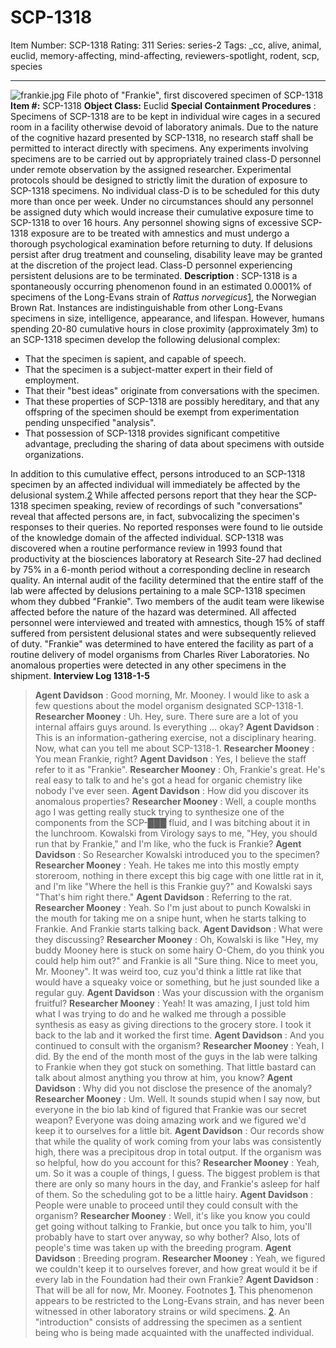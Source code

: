# SCP-1318
Item Number: SCP-1318
Rating: 311
Series: series-2
Tags: _cc, alive, animal, euclid, memory-affecting, mind-affecting, reviewers-spotlight, rodent, scp, species

---

![frankie.jpg](https://scp-wiki.wdfiles.com/local--files/scp-1318/frankie.jpg)
File photo of "Frankie", first discovered specimen of SCP-1318
**Item #:** SCP-1318
**Object Class:** Euclid
**Special Containment Procedures** : Specimens of SCP-1318 are to be kept in individual wire cages in a secured room in a facility otherwise devoid of laboratory animals. Due to the nature of the cognitive hazard presented by SCP-1318, no research staff shall be permitted to interact directly with specimens. Any experiments involving specimens are to be carried out by appropriately trained class-D personnel under remote observation by the assigned researcher.
Experimental protocols should be designed to strictly limit the duration of exposure to SCP-1318 specimens. No individual class-D is to be scheduled for this duty more than once per week. Under no circumstances should any personnel be assigned duty which would increase their cumulative exposure time to SCP-1318 to over 16 hours.
Any personnel showing signs of excessive SCP-1318 exposure are to be treated with amnestics and must undergo a thorough psychological examination before returning to duty. If delusions persist after drug treatment and counseling, disability leave may be granted at the discretion of the project lead. Class-D personnel experiencing persistent delusions are to be terminated.
**Description** : SCP-1318 is a spontaneously occurring phenomenon found in an estimated 0.0001% of specimens of the Long-Evans strain of _Rattus norvegicus_[1](javascript:;), the Norwegian Brown Rat. Instances are indistinguishable from other Long-Evans specimens in size, intelligence, appearance, and lifespan. However, humans spending 20-80 cumulative hours in close proximity (approximately 3m) to an SCP-1318 specimen develop the following delusional complex:
  * That the specimen is sapient, and capable of speech.
  * That the specimen is a subject-matter expert in their field of employment.
  * That their "best ideas" originate from conversations with the specimen.
  * That these properties of SCP-1318 are possibly hereditary, and that any offspring of the specimen should be exempt from experimentation pending unspecified "analysis".
  * That possession of SCP-1318 provides significant competitive advantage, precluding the sharing of data about specimens with outside organizations.

In addition to this cumulative effect, persons introduced to an SCP-1318 specimen by an affected individual will immediately be affected by the delusional system.[2](javascript:;)
While affected persons report that they hear the SCP-1318 specimen speaking, review of recordings of such "conversations" reveal that affected persons are, in fact, subvocalizing the specimen's responses to their queries. No reported responses were found to lie outside of the knowledge domain of the affected individual.
SCP-1318 was discovered when a routine performance review in 1993 found that productivity at the biosciences laboratory at Research Site-27 had declined by 75% in a 6-month period without a corresponding decline in research quality. An internal audit of the facility determined that the entire staff of the lab were affected by delusions pertaining to a male SCP-1318 specimen whom they dubbed "Frankie". Two members of the audit team were likewise affected before the nature of the hazard was determined.
All affected personnel were interviewed and treated with amnestics, though 15% of staff suffered from persistent delusional states and were subsequently relieved of duty. "Frankie" was determined to have entered the facility as part of a routine delivery of model organisms from Charles River Laboratories. No anomalous properties were detected in any other specimens in the shipment.
**Interview Log 1318-1-5**
> **Agent Davidson** : Good morning, Mr. Mooney. I would like to ask a few questions about the model organism designated SCP-1318-1.
> **Researcher Mooney** : Uh. Hey, sure. There sure are a lot of you internal affairs guys around. Is everything … okay?
> **Agent Davidson** : This is an information-gathering exercise, not a disciplinary hearing. Now, what can you tell me about SCP-1318-1.
> **Researcher Mooney** : You mean Frankie, right?
> **Agent Davidson** : Yes, I believe the staff refer to it as "Frankie".
> **Researcher Mooney** : Oh, Frankie's great. He's real easy to talk to and he's got a head for organic chemistry like nobody I've ever seen.
> **Agent Davidson** : How did you discover its anomalous properties?
> **Researcher Mooney** : Well, a couple months ago I was getting really stuck trying to synthesize one of the components from the SCP-███ fluid, and I was bitching about it in the lunchroom. Kowalski from Virology says to me, "Hey, you should run that by Frankie," and I'm like, who the fuck is Frankie?
> **Agent Davidson** : So Researcher Kowalski introduced you to the specimen?
> **Researcher Mooney** : Yeah. He takes me into this mostly empty storeroom, nothing in there except this big cage with one little rat in it, and I'm like "Where the hell is this Frankie guy?" and Kowalski says "That's him right there."
> **Agent Davidson** : Referring to the rat.
> **Researcher Mooney** : Yeah. So I'm just about to punch Kowalski in the mouth for taking me on a snipe hunt, when he starts talking to Frankie. And Frankie starts talking back.
> **Agent Davidson** : What were they discussing?
> **Researcher Mooney** : Oh, Kowalski is like "Hey, my buddy Mooney here is stuck on some hairy O-Chem, do you think you could help him out?" and Frankie is all "Sure thing. Nice to meet you, Mr. Mooney". It was weird too, cuz you'd think a little rat like that would have a squeaky voice or something, but he just sounded like a regular guy.
> **Agent Davidson** : Was your discussion with the organism fruitful?
> **Researcher Mooney** : Yeah! It was amazing, I just told him what I was trying to do and he walked me through a possible synthesis as easy as giving directions to the grocery store. I took it back to the lab and it worked the first time.
> **Agent Davidson** : And you continued to consult with the organism?
> **Researcher Mooney** : Yeah, I did. By the end of the month most of the guys in the lab were talking to Frankie when they got stuck on something. That little bastard can talk about almost anything you throw at him, you know?
> **Agent Davidson** : Why did you not disclose the presence of the anomaly?
> **Researcher Mooney** : Um. Well. It sounds stupid when I say now, but everyone in the bio lab kind of figured that Frankie was our secret weapon? Everyone was doing amazing work and we figured we'd keep it to ourselves for a little bit.
> **Agent Davidson** : Our records show that while the quality of work coming from your labs was consistently high, there was a precipitous drop in total output. If the organism was so helpful, how do you account for this?
> **Researcher Mooney** : Yeah, um. So it was a couple of things, I guess. The biggest problem is that there are only so many hours in the day, and Frankie's asleep for half of them. So the scheduling got to be a little hairy.
> **Agent Davidson** : People were unable to proceed until they could consult with the organism?
> **Researcher Mooney** : Well, it's like you know you could get going without talking to Frankie, but once you talk to him, you'll probably have to start over anyway, so why bother? Also, lots of people's time was taken up with the breeding program.
> **Agent Davidson** : Breeding program.
> **Researcher Mooney** : Yeah, we figured we couldn't keep it to ourselves forever, and how great would it be if every lab in the Foundation had their own Frankie?
> **Agent Davidson** : That will be all for now, Mr. Mooney.
Footnotes
[1](javascript:;). This phenomenon appears to be restricted to the Long-Evans strain, and has never been witnessed in other laboratory strains or wild specimens.
[2](javascript:;). An "introduction" consists of addressing the specimen as a sentient being who is being made acquainted with the unaffected individual.